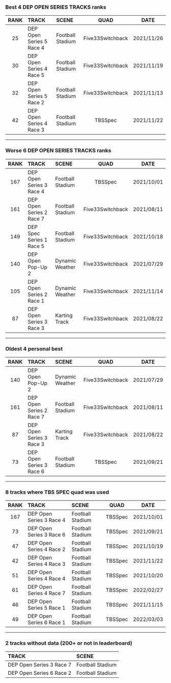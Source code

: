 ### Best 4 DEP OPEN SERIES TRACKS ranks
|RANK|TRACK|SCENE|QUAD|DATE|
|:---:|:---|:---|:---:|:---:|
|25|DEP Open Series 5 Race 4|Football Stadium|Five33Switchback|2021/11/26|
|30|DEP Open Series 4 Race 5|Football Stadium|Five33Switchback|2021/11/19|
|32|DEP Open Series 5 Race 2|Football Stadium|Five33Switchback|2021/11/13|
|42|DEP Open Series 4 Race 3|Football Stadium|TBSSpec|2021/11/22|
---
### Worse 6 DEP OPEN SERIES TRACKS ranks
|RANK|TRACK|SCENE|QUAD|DATE|
|:---:|:---|:---|:---:|:---:|
|167|DEP Open Series 3 Race 4|Football Stadium|TBSSpec|2021/10/01|
|161|DEP Open Series 2 Race 7|Football Stadium|Five33Switchback|2021/08/11|
|149|DEP Spec Series 1 Race 5|Football Stadium|Five33Switchback|2021/10/18|
|140|DEP Open Pop-Up 2|Dynamic Weather|Five33Switchback|2021/07/29|
|105|DEP Open Series 2 Race 1|Dynamic Weather|Five33Switchback|2021/11/14|
|87|DEP Open Series 3 Race 3|Karting Track|Five33Switchback|2021/08/22|
---
### Oldest 4 personal best
|RANK|TRACK|SCENE|QUAD|DATE|
|:---:|:---|:---|:---:|:---:|
|140|DEP Open Pop-Up 2|Dynamic Weather|Five33Switchback|2021/07/29|
|161|DEP Open Series 2 Race 7|Football Stadium|Five33Switchback|2021/08/11|
|87|DEP Open Series 3 Race 3|Karting Track|Five33Switchback|2021/08/22|
|73|DEP Open Series 3 Race 6|Football Stadium|TBSSpec|2021/09/21|
---
### 8 tracks where TBS SPEC quad was used
|RANK|TRACK|SCENE|QUAD|DATE|
|:---:|:---|:---|:---:|:---:|
|167|DEP Open Series 3 Race 4|Football Stadium|TBSSpec|2021/10/01|
|73|DEP Open Series 3 Race 6|Football Stadium|TBSSpec|2021/09/21|
|47|DEP Open Series 4 Race 2|Football Stadium|TBSSpec|2021/10/19|
|42|DEP Open Series 4 Race 3|Football Stadium|TBSSpec|2021/11/22|
|51|DEP Open Series 4 Race 4|Football Stadium|TBSSpec|2021/10/20|
|61|DEP Open Series 4 Race 7|Football Stadium|TBSSpec|2022/02/27|
|46|DEP Open Series 5 Race 1|Football Stadium|TBSSpec|2021/11/15|
|49|DEP Open Series 6 Race 1|Football Stadium|TBSSpec|2022/03/03|
---
### 2 tracks without data (200+ or not in leaderboard)
|TRACK|SCENE|
|:---|:---|
|DEP Open Series 3 Race 7|Football Stadium|
|DEP Open Series 6 Race 2|Football Stadium|
